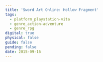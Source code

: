 ```yaml
---
title: 'Sword Art Online: Hollow Fragment'
tags:
  - platform_playstation-vita
  - genre_action-adventure
  - genre_rpg
digital: true
physical: false
guide: false
pending: false
date: 2015-09-16
---
```

